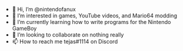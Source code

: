 - 👋 Hi, I’m @nintendofanux
- 👀 I’m interested in games, YouTube videos, and Mario64 modding
- 🌱 I’m currently learning how to write programs for the Nintendo GameBoy
- 💞️ I’m looking to collaborate on nothing really
- 📫 How to reach me tejas#1114 on Discord
<!---
nintendofanux/nintendofanux is a ✨ special ✨ repository because its `README.md` (this file) appears on your GitHub profile.
You can click the Preview link to take a look at your changes.
--->
